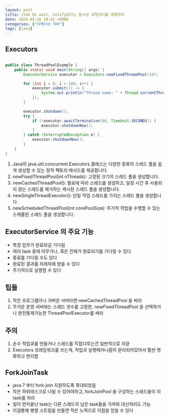 ```yaml
---
layout: post
title: item 81 wait, notify보다는 동시성 유틸리티를 애용하라
date: 2024-05-26 10:41 +0900
categories: ["이펙티브 자바"]
tags: [java]
---
```


## Executors

```java

public class ThreadPoolExample {
    public static void main(String[] args) {
        ExecutorService executor = Executors.newFixedThreadPool(10);

        for (int i = 0; i < 100; i++) {
            executor.submit(() -> {
                System.out.println("Thread name: " + Thread.currentThread().getName());
            });
        }

        executor.shutdown();
        try {
            if (!executor.awaitTermination(60, TimeUnit.SECONDS)) {
                executor.shutdownNow();
            }
        } catch (InterruptedException e) {
            executor.shutdownNow();
        }
    }
}
```

1. Java의 java.util.concurrent.Executors 클래스는 다양한 종류의 스레드 풀을 쉽게 생성할 수 있는 정적 팩토리 메서드를 제공합니다.
2. newFixedThreadPool(int nThreads): 고정된 크기의 스레드 풀을 생성합니다.
3. newCachedThreadPool(): 필요에 따라 스레드를 생성하고, 일정 시간 후 사용되지 않는 스레드를 제거하는 캐시된 스레드 풀을 생성합니다.
4. newSingleThreadExecutor(): 단일 작업 스레드를 가지는 스레드 풀을 생성합니다.
5. newScheduledThreadPool(int corePoolSize): 주기적 작업을 수행할 수 있는 스케줄된 스레드 풀을 생성합니다.

## ExecutorService 의 주요 기능

- 특정 업무가 완료되길 기다림
- 여러 task 중에 아무거나, 혹은 전체가 완료되기를 기다릴 수 있다
- 종료를 기다릴 수도 있다
- 완료된 결과를 차례차례 받을 수 있다
- 주기적으로 실행할 수 있다


## 팁들

1. 작은 프로그램이나 가벼운 서버라면 newCachedThreadPool 을 써라
2. 무거운 운영 서버에는 스레드 갯수를 고정한, newFixedThreadPool 을 선택하거나 완전통제가능한 ThreadPoolExecutor를 써라

## 주의

1. 손수 작업큐를 만들거나 스레드를 직접다루는건 일반적으로 지양
2. Executors 프레임워크를 쓰는게, 작업과 실행메커니즘이 분리되어있어서 훨씬 명확하고 편리함

## ForkJoinTask

- java 7 부터 fork-join 지원하도록 확대되었음
- 작은 하위테스크로 나뉠 수 있어야하고, forkJoinPool 을 구성하는 스레드들이 이 task를 처리
- 일이 먼저끝난 task는 다른 스레드의 남은 task들을 가져와 대신처리도 가능
- 이걸통해 병렬 스트림을 만들면 적은 노력으로 이점을 얻을 수 있다
